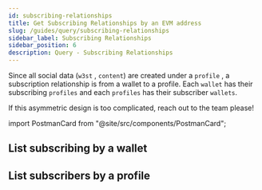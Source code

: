 ```yaml
---
id: subscribing-relationships
title: Get Subscribing Relationships by an EVM address
slug: /guides/query/subscribing-relationships
sidebar_label: Subscribing Relationships
sidebar_position: 6
description: Query - Subscribing Relationships
---
```


Since all social data (`w3st` , `content`) are created under a `profile` , a subscription relationship is from a wallet to a profile. Each `wallet` has their subscribing `profiles` and each `profiles` has their subscriber `wallets`.

If this asymmetric design is too complicated, reach out to the team please!

import PostmanCard from "@site/src/components/PostmanCard";

## List subscribing by a wallet

<PostmanCard 
  queryURL="https://www.postman.com/cyberconnect-v2/workspace/cyberconnect-v2/request/20133006-230330ca-655c-4ed8-b958-f3753f02bdaf"
  exampleURL="https://www.postman.com/cyberconnect-v2/workspace/cyberconnect-v2/example/20133006-b1a67a0c-5b51-48cd-92a9-e793f57cd0c7"
/>

## List subscribers by a profile

<PostmanCard 
  queryURL="https://www.postman.com/cyberconnect-v2/workspace/cyberconnect-v2/request/20133006-0ff5d939-ea20-4e70-9aa0-7efcb3fa7937"
  exampleURL="https://www.postman.com/cyberconnect-v2/workspace/cyberconnect-v2/example/20133006-978e8d18-f07c-43ef-81f7-c10f5a789959"
/>
